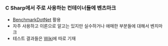 ### C Sharp에서 주로 사용하는 컨테이너들에 벤츠마크

* [BenchmarkDotNet](https://github.com/dotnet/BenchmarkDotNet) 활용
* 자주 사용하고 이론으로 알고는 있지만 실수하거나 애매한 부분들에 대해서 벤치마크
* 테스트 결과들은 [Wiki](https://github.com/junhun0106/CSharp/wiki)에 따로 기재
